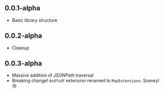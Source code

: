 ## 0.0.1-alpha
- Basic library structure
## 0.0.2-alpha
- Cleanup
## 0.0.3-alpha
- Massive addition of JSONPath traversal
- Breaking change! `Asdfsdf` extension renamed to `MapExtensions`. Sowwy! 😢
